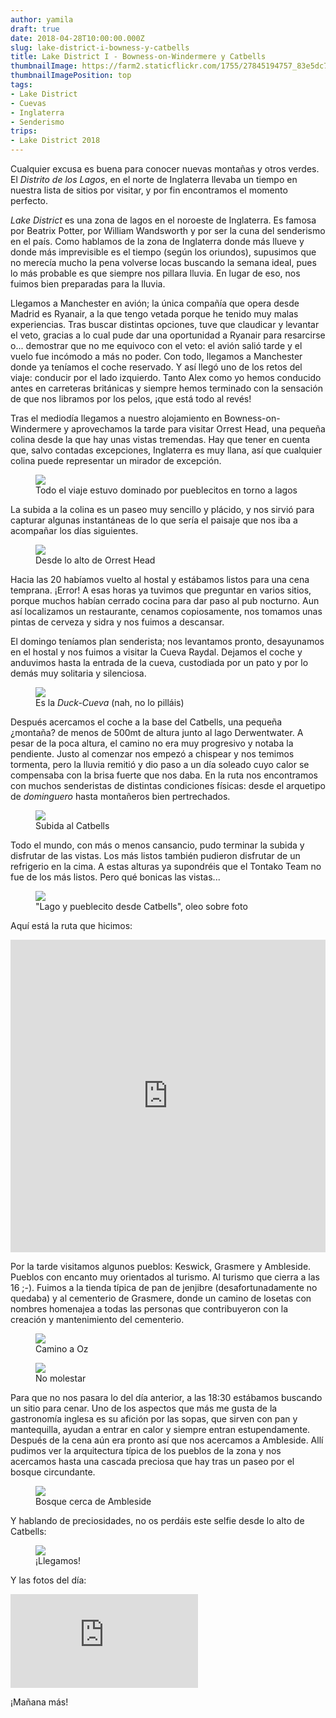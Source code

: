 ```yaml
---
author: yamila
draft: true
date: 2018-04-28T10:00:00.000Z
slug: lake-district-i-bowness-y-catbells
title: Lake District I - Bowness-on-Windermere y Catbells
thumbnailImage: https://farm2.staticflickr.com/1755/27845194757_83e5dc7428_c.jpg
thumbnailImagePosition: top
tags:
- Lake District
- Cuevas
- Inglaterra
- Senderismo
trips:
- Lake District 2018
---
```


Cualquier excusa es buena para conocer nuevas montañas y otros verdes. El <em>Distrito de los Lagos</em>, en el norte de Inglaterra llevaba un tiempo en nuestra lista de sitios por visitar, y por fin encontramos el momento perfecto.

<!-- more -->

<em>Lake District</em> es una zona de lagos en el noroeste de Inglaterra. Es famosa por Beatrix Potter, por William Wandsworth y por ser la cuna del senderismo en el país. Como hablamos de la zona de Inglaterra donde más llueve y donde más imprevisible es el tiempo (según los oriundos), supusimos que no merecía mucho la pena volverse locas buscando la semana ideal, pues lo más probable es que siempre nos pillara lluvia. En lugar de eso, nos fuimos bien preparadas para la lluvia.

Llegamos a Manchester en avión; la única compañía que opera desde Madrid es Ryanair, a la que tengo vetada porque he tenido muy malas experiencias. Tras buscar distintas opciones, tuve que claudicar y levantar el veto, gracias a lo cual pude dar una oportunidad a Ryanair para resarcirse o... demostrar que no me equivoco con el veto: el avión salió tarde y el vuelo fue incómodo a más no poder. Con todo, llegamos a Manchester donde ya teníamos el coche reservado. Y así llegó uno de los retos del viaje: conducir por el lado izquierdo. Tanto Alex como yo hemos conducido antes en carreteras británicas y siempre hemos terminado con la sensación de que nos libramos por los pelos, ¡que está todo al revés!

Tras el mediodía llegamos a nuestro alojamiento en Bowness-on-Windermere y aprovechamos la tarde para visitar Orrest Head, una pequeña colina desde la que hay unas vistas tremendas. Hay que tener en cuenta que, salvo contadas excepciones, Inglaterra es muy llana, así que cualquier colina puede representar un mirador de excepción.

<figure>
<img src="https://farm2.staticflickr.com/1755/27845194757_83e5dc7428_c.jpg" />
<figcaption>Todo el viaje estuvo dominado por pueblecitos en torno a lagos</figcaption>
</figure>

La subida a la colina es un paseo muy sencillo y plácido, y nos sirvió para capturar algunas instantáneas de lo que sería el paisaje que nos iba a acompañar los días siguientes.

<figure>
<img src="https://farm2.staticflickr.com/1723/27845181687_c4b69f2ee8_c.jpg" />
<figcaption>Desde lo alto de Orrest Head</figcaption>
</figure>

Hacia las 20 habíamos vuelto al hostal y estábamos listos para una cena temprana. ¡Error! A esas horas ya tuvimos que preguntar en varios sitios, porque muchos habían cerrado cocina para dar paso al pub nocturno. Aun así localizamos un restaurante, cenamos copiosamente, nos tomamos unas pintas de cerveza y sidra y nos fuimos a descansar.

El domingo teníamos plan senderista; nos levantamos pronto, desayunamos en el hostal y nos fuimos a visitar la Cueva Raydal. Dejamos el coche y anduvimos hasta la entrada de la cueva, custodiada por un pato y por lo demás muy solitaria y silenciosa.

<figure>
<img src="https://farm2.staticflickr.com/1722/41995962114_e263f53b73_c.jpg" />
<figcaption>Es la <em>Duck-Cueva</em> (nah, no lo pilláis)</figcaption>
</figure>

Después acercamos el coche a la base del Catbells, una pequeña ¿montaña? de menos de 500mt de altura junto al lago Derwentwater. A pesar de la poca altura, el camino no era muy progresivo y notaba la pendiente. Justo al comenzar nos empezó a chispear y nos temimos tormenta, pero la lluvia remitió y dio paso a un día soleado cuyo calor se compensaba con la brisa fuerte que nos daba. En la ruta nos encontramos con muchos senderistas de distintas condiciones físicas: desde el arquetipo de <em>dominguero</em> hasta montañeros bien pertrechados.

<figure>
<img src="https://farm2.staticflickr.com/1734/41995927024_de0b70a02a_c.jpg" />
<figcaption>Subida al Catbells</figcaption>
</figure>

Todo el mundo, con más o menos cansancio, pudo terminar la subida y disfrutar de las vistas. Los más listos también pudieron disfrutar de un refrigerio en la cima. A estas alturas ya supondréis que el Tontako Team no fue de los más listos. Pero qué bonicas las vistas...

<figure>
<img src="https://farm2.staticflickr.com/1742/41814422055_be9e2de513_c.jpg" />
<figcaption>"Lago y pueblecito desde Catbells", oleo sobre foto</figcaption>
</figure>

Aquí está la ruta que hicimos:

<iframe src="https://yamila-moreno.github.io/routes/#14/54.5685/-3.1625" width="100%" height="500px" frameborder="0"></iframe>

Por la tarde visitamos algunos pueblos: Keswick, Grasmere y Ambleside. Pueblos con encanto muy orientados al turismo. Al turismo que cierra a las 16 ;-). Fuimos a la tienda típica de pan de jenjibre (desafortunadamente no quedaba) y al cementerio de Grasmere, donde un camino de losetas con nombres homenajea a todas las personas que contribuyeron con la creación y mantenimiento del cementerio.

<figure>
<img src="https://farm2.staticflickr.com/1731/42713941541_b56c8bb71c_c.jpg" />
<figcaption>Camino a Oz</figcaption>
</figure>

<figure>
<img src="https://farm2.staticflickr.com/1757/27845154477_0f9d370f12_c.jpg" />
<figcaption>No molestar</figcaption>
</figure>

Para que no nos pasara lo del día anterior, a las 18:30 estábamos buscando un sitio para cenar. Uno de los aspectos que más me gusta de la gastronomía inglesa es su afición por las sopas, que sirven con pan y mantequilla, ayudan a entrar en calor y siempre entran estupendamente. Después de la cena aún era pronto así que nos acercamos a Ambleside. Allí pudimos ver la arquitectura típica de los pueblos de la zona y nos acercamos hasta una cascada preciosa que hay tras un paseo por el bosque circundante.

<figure>
<img src="https://farm2.staticflickr.com/1733/41995933024_24471976b9_c.jpg" />
<figcaption>Bosque cerca de Ambleside</figcaption>
</figure>

Y hablando de preciosidades, no os perdáis este selfie desde lo alto de Catbells:

<figure>
<img src="https://farm2.staticflickr.com/1743/42714438671_e6225ec625_c.jpg" />
<figcaption>¡Llegamos!</figcaption>
</figure>

Y las fotos del día:

<div class='embed-container'><iframe src='https://www.flickr.com/photos/125687915@N08/albums/72157694680173682/player' frameborder='0' allowfullscreen webkitallowfullscreen mozallowfullscreen oallowfullscreen msallowfullscreen></iframe></div>

¡Mañana más!
